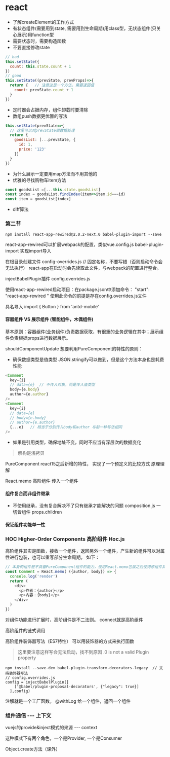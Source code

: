 # react

- 了解createElement的工作方式
- 有状态组件(需要用到state, 需要用到生命周期)用class型，无状态组件(只关心展示)用function型
- 需要状态时，需要构造函数
- 不要直接修改state
```js
// bad
this.setState({
  count: this.state.count + 1
})
// good
this.setState((prevState, prevProps)=>{
  return {   // 注意这是一个方法，需要返回值
    count: prevState.count + 1
  }
})
```
- 定时器会占据内存，组件卸载时要清除
- 数组push数据更优雅的写法
```js
this.setState(prevState=>{
  // 这里可以对prevState做数据处理
  return {
    goodsList: [...prevState, {
      id: 1,
      price: '123'
    }]
  }
})
```
- 为什么展示一定要用map方法而不用其他的
- 优雅的寻找购物车item方法
```js
const goodsList =[...this.state.goodsList]
const index = goodsList.findIndex(item=>item.id===id)
const item = goodsList[index]
```
- diff算法




### 第二节

```
npm install react-app-rewired@2.0.2-next.0 babel-plugin-import --save
```
react-app-rewired可以扩展webpack的配置，类似vue.config.js
babel-plugin-import  实现import导入

在根目录创建文件 config-overrides.js  // 固定名称，不要写错（否则启动命令会无法执行）  react-app在启动时会先读取此文件，与webpack的配置进行整合。

injectBabelPlugin插件 config.overrides.js

使用react-app-rewired启动项目：在package.json中添加命令： "start": "react-app-rewired " 使用此命令的前提是存在config.overrides.js文件

具名导入 import { Button } from 'antd-mobile'


#### 容器组件 VS 展示组件  (智能组件，木偶组件)
基本原则：容器组件(业务组件)负责数据获取，有很重的业务逻辑在其中；展示组件负责根据props进行数据展示。

shouldComponentUpdate
想要利用PureComponent的特性的原则：
- 确保数据类型是值类型  JSON.stringify可以做到，但是这个方法本身也是耗费性能
```javascript
<Comment
  key={i}
  // data={e}  // 不传入对象，而是传入值类型
  body={e.body}
  author={e.author}
/>
<Comment
  key={i}
  // data={e}
  // body={e.body}
  // author={e.author}
  {...e}   // 相当于分别传入body和author 与前一种写法相同
/>
```
- 如果是引用类型，确保地址不变，同时不应当有深层次的数据变化

> 解构是浅拷贝

PureComponent react15之后新增的特性， 实现了一个预定义的比较方式  原理理解

React.memo 高阶组件 传入一个组件


#### 组件复合而非组件继承
- 不使用继承，没有复合解决不了只有继承才能解决的问题  composition.js   一切皆组件  props.children

#### 保证组件功能单一性


### HOC Higher-Order Components 高阶组件   Hoc.js   
高阶组件其实是函数，接收一个组件，返回另外一个组件，产生新的组件可以对属性进行包装，也可以重写部分生命周期。
如下：
```js
// 本身的组件是不具备PureComponent组件的能力，使用React.memo包装之后使得原组件具备了PureComponent能力，所以React.memo是一个高阶组件。
const Comment = React.memo( ({author, body}) => {
  console.log('render')
  return (
    <div>
      <p>作者：{author}</p>
      <p>内容：{body}</p>
    </div>
  )
})
```
对组件功能进行扩展时，高阶组件是不二法则。   connect就是高阶组件

高阶组件的链式调用

高阶组件装饰器写法（ES7特性）  可以用装饰器的方式来执行函数  
> 这里要注意这样写会无法启动，找不到原因   .0 is not a valid Plugin property
```
npm install --save-dev babel-plugin-transform-decorators-legacy  // 支持装饰器写法
// config.overrides.js
config = injectBabelPlugin([  
    ['@babel/plugin-proposal-decorators', {"legacy": true}]
  ],config)
```






注解就是一个工厂函数。 @withLog 给一个组件，返回一个组件




### 组件通信 --- 上下文
vuejs的provide&inject模式的来源  --- context


这种模式下有两个角色，一个是Provider, 一个是Consumer







Object.create方法（课外）



